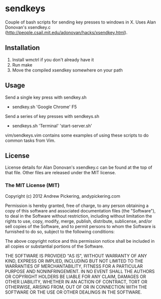 # sendkeys

Couple of bash scripts for sending key presses to windows in X. Uses Alan Donovan's xsendkey.c (http://people.csail.mit.edu/adonovan/hacks/xsendkey.html).

## Installation

1. Install wmctrl if you don't already have it
2. Run make
3. Move the compiled xsendkey somewhere on your path

## Usage

Send a single key press with sendkey.sh

* sendkey.sh 'Google Chrome' F5

Send a series of key presses with sendkeys.sh

* sendkeys.sh 'Terminal' 'start-server.sh'

vim/sendkeys.vim contains some examples of using these scripts to do common tasks from Vim.

## License

License details for Alan Donovan's xsendkey.c can be found at the top of that file. Other files are released under the MIT license.

### The MIT License (MIT)

Copyright (c) 2012 Andrew Pickering, andypickering.com

Permission is hereby granted, free of charge, to any person obtaining a copy of this software and associated documentation files (the "Software"), to deal in the Software without restriction, including without limitation the rights to use, copy, modify, merge, publish, distribute, sublicense, and/or sell copies of the Software, and to permit persons to whom the Software is furnished to do so, subject to the following conditions:

The above copyright notice and this permission notice shall be included in all copies or substantial portions of the Software.

THE SOFTWARE IS PROVIDED "AS IS", WITHOUT WARRANTY OF ANY KIND, EXPRESS OR IMPLIED, INCLUDING BUT NOT LIMITED TO THE WARRANTIES OF MERCHANTABILITY, FITNESS FOR A PARTICULAR PURPOSE AND NONINFRINGEMENT. IN NO EVENT SHALL THE AUTHORS OR COPYRIGHT HOLDERS BE LIABLE FOR ANY CLAIM, DAMAGES OR OTHER LIABILITY, WHETHER IN AN ACTION OF CONTRACT, TORT OR OTHERWISE, ARISING FROM, OUT OF OR IN CONNECTION WITH THE SOFTWARE OR THE USE OR OTHER DEALINGS IN THE SOFTWARE.